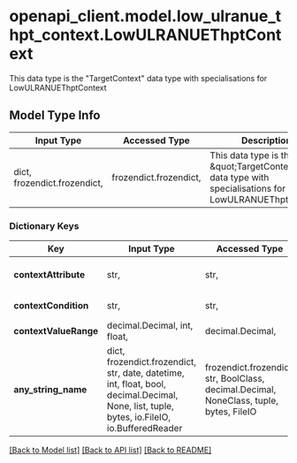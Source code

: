 # openapi_client.model.low_ulranue_thpt_context.LowULRANUEThptContext

This data type is the \"TargetContext\" data type with specialisations for LowULRANUEThptContext    

## Model Type Info
Input Type | Accessed Type | Description | Notes
------------ | ------------- | ------------- | -------------
dict, frozendict.frozendict,  | frozendict.frozendict,  | This data type is the \&quot;TargetContext\&quot; data type with specialisations for LowULRANUEThptContext     | 

### Dictionary Keys
Key | Input Type | Accessed Type | Description | Notes
------------ | ------------- | ------------- | ------------- | -------------
**contextAttribute** | str,  | str,  |  | [optional] must be one of ["LowULRANUEThptThreshold", ] 
**contextCondition** | str,  | str,  |  | [optional] must be one of ["Is_less_than", ] 
**contextValueRange** | decimal.Decimal, int, float,  | decimal.Decimal,  |  | [optional] 
**any_string_name** | dict, frozendict.frozendict, str, date, datetime, int, float, bool, decimal.Decimal, None, list, tuple, bytes, io.FileIO, io.BufferedReader | frozendict.frozendict, str, BoolClass, decimal.Decimal, NoneClass, tuple, bytes, FileIO | any string name can be used but the value must be the correct type | [optional]

[[Back to Model list]](../../README.md#documentation-for-models) [[Back to API list]](../../README.md#documentation-for-api-endpoints) [[Back to README]](../../README.md)

